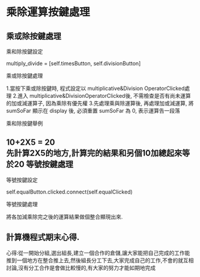 乘除運算按鍵處理
===





乘或除按鍵處理
---

乘和除按鍵設定

multiply_divide = [self.timesButton,  self.divisionButton]

乘或除按鍵處理

1.當按下乘或除按鍵時, 程式設定以 multiplicative&Division OperatorClicked處理
2.進入 multiplicative&DivisionOperatorClicked後, 不需檢查是否有尚未運算的加或減運算子, 因為乘除有優先權
3.先處理乘與除運算後, 再處理加或減運算, 將 sumSoFar 顯示在 display 後, 必須重置 sumSoFar 為 0, 表示運算告一段落

乘和除按鍵舉例

10+2X5  = 20  
先計算2X5的地方,計算完的結果和另個10加總起來等於20
等號按鍵處理
---

等號按鍵設定

self.equalButton.clicked.connect(self.equalClicked)

等號按鍵處理

將各加減乘除完之後的運算結果做個整合顯現出來.


計算機程式期末心得.
---

心得:從一開始分組,選出組長,建立一個合作的倉儲,讓大家能把自己完成的工作能推到一個地方在整合推上去,然後組長分工下去,大家完成自己的工作,不會的就互相討論,沒有分工合作是會做比較慢的,有大家的努力才能如期地完成
